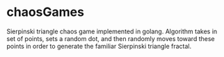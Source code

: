 # chaosGames
Sierpinski triangle chaos game implemented in golang. Algorithm takes in set of points, sets a random dot, and then randomly moves toward these points in order to generate the familiar Sierpinski triangle fractal.
